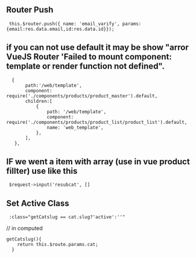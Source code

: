 ## Router Push
 ```
  this.$router.push({ name: 'email_varify', params:{email:res.data.email,id:res.data.id}});
 ```
 
 ## if you can not use default it may be show "arror VueJS Router 'Failed to mount component: template or render function not defined".
 ```
   {
        path:'/web/template',
        component: require('./components/products/product_master').default,
        children:[
            {
                path: '/web/template',
                component: require('./components/products/product_list/product_list').default,
                name: 'web_template',
            },
        ],
    },
 ```
 
 ## IF we went a item with array (use in vue product fillter) use like this
 ```
  $request->input('resubcat', []
 ```
 
 ## Set Active Class
 ```
  :class="getCatslug == cat.slug?'active':''"
 ```
  // in computed
  ```
  getCatslug(){
      return this.$route.params.cat;
    }
  ```
